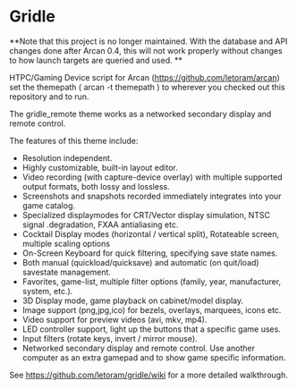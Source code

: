 Gridle
======

**Note that this project is no longer maintained. With the database and API changes done after Arcan 0.4, this will
not work properly without changes to how launch targets are queried and used. **

HTPC/Gaming Device script for Arcan (https://github.com/letoram/arcan)
set the themepath ( arcan -t themepath ) to wherever you checked
out this repository and to run.

The gridle_remote theme works as a networked secondary display and remote control.

The features of this theme include:

- Resolution independent.
- Highly customizable, built-in layout editor.
- Video recording (with capture-device overlay) with multiple supported output formats, both lossy and lossless.
- Screenshots and snapshots recorded immediately integrates into your game catalog.
- Specialized displaymodes for CRT/Vector display simulation, NTSC signal .degradation, FXAA antialiasing etc.
- Cocktail Display modes (horizontal / vertical split), Rotateable screen, multiple scaling options
- On-Screen Keyboard for quick filtering, specifying save state names.
- Both manual (quickload/quicksave) and automatic (on quit/load) savestate management.
- Favorites, game-list, multiple filter options (family, year, manufacturer, system, etc.).
- 3D Display mode, game playback on cabinet/model display.
- Image support (png,jpg,ico) for bezels, overlays, marquees, icons etc.
- Video support for preview videos (avi, mkv, mp4).
- LED controller support, light up the buttons that a specific game uses.
- Input filters (rotate keys, invert / mirror mouse).
- Networked secondary display and remote control. Use another computer as an extra gamepad and to show game specific information.

See https://github.com/letoram/gridle/wiki for a more detailed walkthrough.
